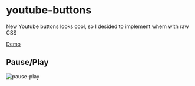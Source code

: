 # youtube-buttons
New Youtube buttons looks cool, so I desided to implement whem with raw CSS

[Demo](http://wtfil.github.io/youtube-buttons/)

## Pause/Play

![pause-play](https://cloud.githubusercontent.com/assets/1421128/10855968/32e643ae-7f4d-11e5-999e-11a388d95904.gif)

